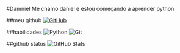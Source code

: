 #Damniel
Me chamo daniel e estou começando a aprender python 

##meu github
[![GitHub](https://img.shields.io/badge/GitHub-100000?style=for-the-badge&logo=github&logoColor=white)](https://github.com/damniewl)

##habilidades 
![Python](https://img.shields.io/badge/python-3670A0?style=for-the-badge&logo=python&logoColor=ffdd54)
![Git](https://img.shields.io/badge/GIT-E44C30?style=for-the-badge&logo=git&logoColor=white)

##github status
![GitHub Stats](https://github-readme-stats.vercel.app/api?username=damniewl&theme=transparent&bg_color=000&border_color=30A3DC&show_icons=true&icon_color=30A3DC&title_color=E94D5F&text_color=FFF)
